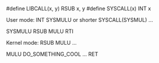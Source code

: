 #define LIBCALL(x, y)   RSUB x, y
#define SYSCALL(x)      INT x

User mode:
        INT SYSMULU or shorter SYSCALL(SYSMUL)
        ...

SYSMULU RSUB MULU
        RTI

Kernel mode:
        RSUB MULU
        ...

MULU    DO_SOMETHING_COOL
        ...
        RET
